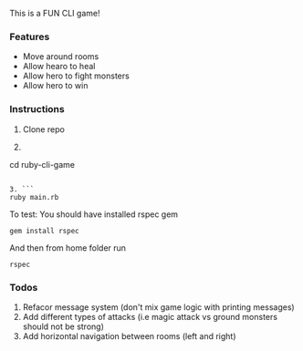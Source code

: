 This is a FUN CLI game!

### Features

- Move around rooms
- Allow hearo to heal
- Allow hero to fight monsters
- Allow hero to win

### Instructions

1. Clone repo
2. ```
cd ruby-cli-game
```

3. ```
ruby main.rb
```

To test:
You should have installed rspec gem

```
gem install rspec
```

And then from home folder run

```
rspec
```

### Todos

1. Refacor message system (don't mix game logic with printing messages)
2. Add different types of attacks (i.e magic attack vs ground monsters should not be strong)
3. Add horizontal navigation between rooms (left and right)